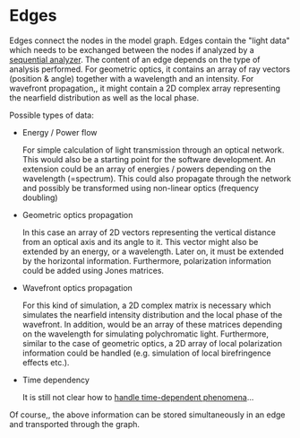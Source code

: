 # Edges

Edges connect the nodes in the model graph. Edges contain the "light data" which needs to be exchanged between the nodes if analyzed by a [sequential analyzer](./analyzers.md#sequential-analyzer). The content of an edge depends on the type of analysis performed. For geometric optics, it contains an array of ray vectors (position & angle) together with a wavelength and an intensity. For wavefront propagation,, it might contain a 2D complex array representing the nearfield distribution as well as the local phase.

Possible types of data:

  - Energy / Power flow

    For simple calculation of light transmission through an optical network. This would also be a starting point for the software development. An extension could be an array of energies / powers depending on the wavelength (=spectrum). This could also propagate through the network and possibly be transformed using non-linear optics (frequency doubling)

  - Geometric optics propagation

    In this case an array of 2D vectors representing the vertical distance from an optical axis and its angle to it. This vector might also be extended by an energy, or a wavelength. Later on, it must be extended by the horizontal information. Furthermore, polarization information could be added using Jones matrices.

  - Wavefront optics propagation

    For this kind of simulation, a 2D complex matrix is necessary which simulates the nearfield intensity distribution and the local phase of the wavefront. In addition, would be an array of these matrices depending on the wavelength for simulating polychromatic light. Furthermore, similar to the case of geometric optics, a 2D array of local polarization information could be handled (e.g. simulation of local birefringence effects etc.).

  - Time dependency

    It is still not clear how to [handle time-dependent phenomena](https://git.gsi.de/phelix/rust/opossum/-/issues/1)...

Of course,, the above information can be stored simultaneously in an edge and transported through the graph.
